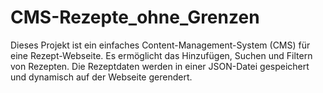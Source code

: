 # CMS-Rezepte_ohne_Grenzen
Dieses Projekt ist ein einfaches Content-Management-System (CMS) für eine Rezept-Webseite. Es ermöglicht das Hinzufügen, Suchen und Filtern von Rezepten. Die Rezeptdaten werden in einer JSON-Datei gespeichert und dynamisch auf der Webseite gerendert.
